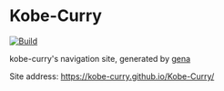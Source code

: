 # Kobe-Curry

[![Build](https://github.com/Kobe-Curry/Kobe-Curry/actions/workflows/generate.yml/badge.svg)](https://github.com/Kobe-Curry/Kobe-Curry/actions/workflows/generate.yml)

kobe-curry's navigation site, generated by [gena](https://github.com/x1ah/gena)

Site address: https://kobe-curry.github.io/Kobe-Curry/